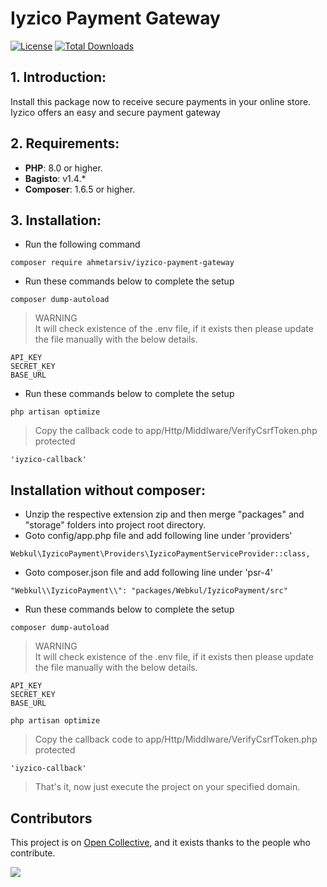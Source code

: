 # Iyzico Payment Gateway
[![License](https://poser.pugx.org/ahmetarsiv/iyzico-payment-gateway/license)](https://github.com/ahmetarsiv/iyzico-payment-gateway/blob/master/LICENSE)
<a href="https://packagist.org/packages/ahmetarsiv/iyzico-payment-gateway"><img src="https://poser.pugx.org/ahmetarsiv/iyzico-payment-gateway/d/total.svg" alt="Total Downloads"></a>

## 1. Introduction:

Install this package now to receive secure payments in your online store. Iyzico offers an easy and secure payment gateway

## 2. Requirements:

* **PHP**: 8.0 or higher.
* **Bagisto**: v1.4.*
* **Composer**: 1.6.5 or higher.

## 3. Installation:

- Run the following command
```
composer require ahmetarsiv/iyzico-payment-gateway
```

- Run these commands below to complete the setup
```
composer dump-autoload
```

> WARNING <br>
> It will check existence of the .env file, if it exists then please update the file manually with the below details.
```
API_KEY
SECRET_KEY
BASE_URL
```

- Run these commands below to complete the setup
```
php artisan optimize
```

> Copy the callback code to app/Http/Middlware/VerifyCsrfToken.php protected
~~~
'iyzico-callback'
~~~

## Installation without composer:

- Unzip the respective extension zip and then merge "packages" and "storage" folders into project root directory.
- Goto config/app.php file and add following line under 'providers'

```
Webkul\IyzicoPayment\Providers\IyzicoPaymentServiceProvider::class,
```

- Goto composer.json file and add following line under 'psr-4'

```
"Webkul\\IyzicoPayment\\": "packages/Webkul/IyzicoPayment/src"
```

- Run these commands below to complete the setup

```
composer dump-autoload
```

> WARNING <br>
> It will check existence of the .env file, if it exists then please update the file manually with the below details.
```
API_KEY
SECRET_KEY
BASE_URL
```

```
php artisan optimize
```

> Copy the callback code to app/Http/Middlware/VerifyCsrfToken.php protected
~~~
'iyzico-callback'
~~~

> That's it, now just execute the project on your specified domain.

## Contributors

This project is on [Open Collective](https://opencollective.com/arsivpro), and it exists thanks to the people who contribute.

<a href="https://github.com/ahmetarsiv/iyzico-payment-gateway/graphs/contributors"><img src="https://opencollective.com/arsivpro/backers.svg?width=890"/></a>
